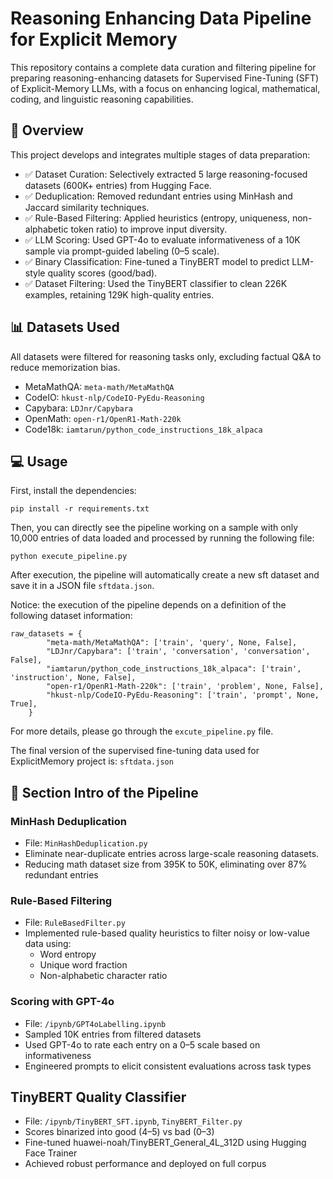 # Reasoning Enhancing Data Pipeline for Explicit Memory
This repository contains a complete data curation and filtering pipeline for preparing reasoning-enhancing datasets for Supervised Fine-Tuning (SFT) of Explicit-Memory LLMs, with a focus on enhancing logical, mathematical, coding, and linguistic reasoning capabilities.

## 📝 Overview

This project develops and integrates multiple stages of data preparation:

- ✅ Dataset Curation: Selectively extracted 5 large reasoning-focused datasets (600K+ entries) from Hugging Face.
- ✅ Deduplication: Removed redundant entries using MinHash and Jaccard similarity techniques.
- ✅ Rule-Based Filtering: Applied heuristics (entropy, uniqueness, non-alphabetic token ratio) to improve input diversity.
- ✅ LLM Scoring: Used GPT-4o to evaluate informativeness of a 10K sample via prompt-guided labeling (0–5 scale).
- ✅ Binary Classification: Fine-tuned a TinyBERT model to predict LLM-style quality scores (good/bad).
- ✅ Dataset Filtering: Used the TinyBERT classifier to clean 226K examples, retaining 129K high-quality entries.

## 📊 Datasets Used
All datasets were filtered for reasoning tasks only, excluding factual Q&A to reduce memorization bias.
- MetaMathQA: `meta-math/MetaMathQA`
- CodeIO: `hkust-nlp/CodeIO-PyEdu-Reasoning`
- Capybara: `LDJnr/Capybara`
- OpenMath: `open-r1/OpenR1-Math-220k`
- Code18k: `iamtarun/python_code_instructions_18k_alpaca`


## 💻 Usage
First, install the dependencies:
```
pip install -r requirements.txt
```
Then, you can directly see the pipeline working on a sample with only 10,000 entries of data loaded and processed by running the following file:
```
python execute_pipeline.py
```
After execution, the pipeline will automatically create a new sft dataset and save it in a JSON file `sftdata.json`.

Notice: the execution of the pipeline depends on a definition of the following dataset information:
```
raw_datasets = {
        "meta-math/MetaMathQA": ['train', 'query', None, False],
        "LDJnr/Capybara": ['train', 'conversation', 'conversation', False],
        "iamtarun/python_code_instructions_18k_alpaca": ['train', 'instruction', None, False],
        "open-r1/OpenR1-Math-220k": ['train', 'problem', None, False],
        "hkust-nlp/CodeIO-PyEdu-Reasoning": ['train', 'prompt', None, True],
    }
```
For more details, please go through the `excute_pipeline.py` file.

The final version of the supervised fine-tuning data used for ExplicitMemory project is: `sftdata.json`

## 📁 Section Intro of the Pipeline

### MinHash Deduplication
- File: `MinHashDeduplication.py`
- Eliminate near-duplicate entries across large-scale reasoning datasets.
- Reducing math dataset size from 395K to 50K, eliminating over 87% redundant entries 

### Rule-Based Filtering
- File: `RuleBasedFilter.py`
- Implemented rule-based quality heuristics to filter noisy or low-value data using:
  - Word entropy
  - Unique word fraction
  - Non-alphabetic character ratio

### Scoring with GPT-4o
- File: `/ipynb/GPT4oLabelling.ipynb`
- Sampled 10K entries from filtered datasets
- Used GPT-4o to rate each entry on a 0–5 scale based on informativeness
- Engineered prompts to elicit consistent evaluations across task types


## TinyBERT Quality Classifier
- File: `/ipynb/TinyBERT_SFT.ipynb`, `TinyBERT_Filter.py`
- Scores binarized into good (4–5) vs bad (0–3)
- Fine-tuned huawei-noah/TinyBERT_General_4L_312D using Hugging Face Trainer
- Achieved robust performance and deployed on full corpus

